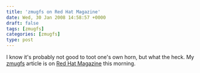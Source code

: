 ```yaml
---
title: 'zmugfs on Red Hat Magazine'
date: Wed, 30 Jan 2008 14:58:57 +0000
draft: false
tags: [zmugfs]
categories: [zmugfs]
type: post
---
```


I know it's probably not good to toot one's own horn, but what the heck. My [zmugfs](http://sourceforge.net/projects/zmugtools) article is on [Red Hat Magazine](http://www.redhatmagazine.com/2008/01/29/open-source-project-zmugfs/) this morning.